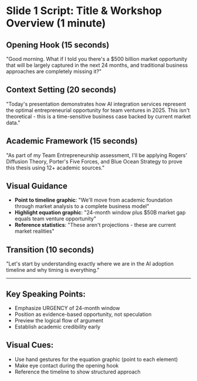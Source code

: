 # Slide 1 Script: Title & Workshop Overview (1 minute)

## Opening Hook (15 seconds)
"Good morning. What if I told you there's a $500 billion market opportunity that will be largely captured in the next 24 months, and traditional business approaches are completely missing it?"

## Context Setting (20 seconds)
"Today's presentation demonstrates how AI integration services represent the optimal entrepreneurial opportunity for team ventures in 2025. This isn't theoretical - this is a time-sensitive business case backed by current market data."

## Academic Framework (15 seconds)
"As part of my Team Entrepreneurship assessment, I'll be applying Rogers' Diffusion Theory, Porter's Five Forces, and Blue Ocean Strategy to prove this thesis using 12+ academic sources."

## Visual Guidance
- **Point to timeline graphic**: "We'll move from academic foundation through market analysis to a complete business model"
- **Highlight equation graphic**: "24-month window plus $50B market gap equals team venture opportunity"
- **Reference statistics**: "These aren't projections - these are current market realities"

## Transition (10 seconds)
"Let's start by understanding exactly where we are in the AI adoption timeline and why timing is everything."

---

## Key Speaking Points:
- Emphasize URGENCY of 24-month window
- Position as evidence-based opportunity, not speculation
- Preview the logical flow of argument
- Establish academic credibility early

## Visual Cues:
- Use hand gestures for the equation graphic (point to each element)
- Make eye contact during the opening hook
- Reference the timeline to show structured approach